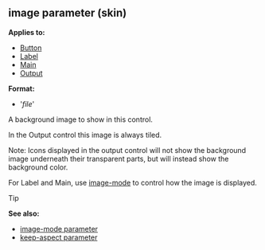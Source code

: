 ## image parameter (skin)

<!-- -->
**Applies to:**
+   [Button](/ref/%7Bskin%7D/control/button.md) 
+   [Label](/ref/%7Bskin%7D/control/label.md) 
+   [Main](/ref/%7Bskin%7D/control/main.md) 
+   [Output](/ref/%7Bskin%7D/control/output.md) 
<!-- -->
**Format:**
+   \'*file*\'


A background image to show in this control. 

In the
Output control this image is always tiled. 

Note: Icons
displayed in the output control will not show the background image
underneath their transparent parts, but will instead show the background
color.


For Label and Main, use
[image-mode](/ref/%7Bskin%7D/param/image-mode.md) to control how the
image is displayed.

> [!TIP] 
> **See also:**
> +   [image-mode parameter](/ref/%7Bskin%7D/param/image-mode.md) 
> +   [keep-aspect parameter](/ref/%7Bskin%7D/param/keep-aspect.md) 